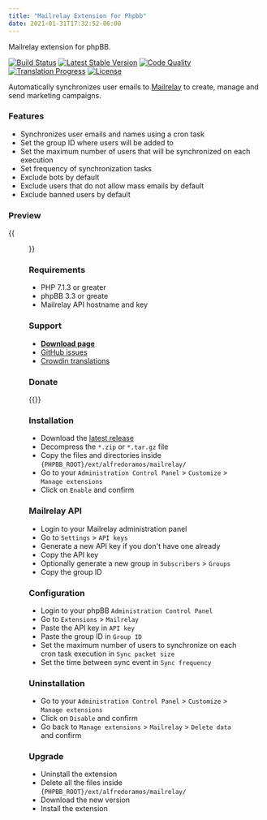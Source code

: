 ```yaml
---
title: "Mailrelay Extension for Phpbb"
date: 2021-01-31T17:32:52-06:00
---
```

Mailrelay extension for phpBB.

[![Build Status](https://img.shields.io/github/workflow/status/AlfredoRamos/phpbb-ext-mailrelay/GitHub%20Actions%20CI?style=flat-square)](https://github.com/AlfredoRamos/phpbb-ext-mailrelay/actions)
[![Latest Stable Version](https://img.shields.io/github/tag/AlfredoRamos/phpbb-ext-mailrelay.svg?label=stable&style=flat-square)](https://github.com/AlfredoRamos/phpbb-ext-mailrelay/releases)
[![Code Quality](https://img.shields.io/codacy/grade/4f32454baf88449b864091d05c1a14c5.svg?style=flat-square)](https://app.codacy.com/manual/AlfredoRamos/phpbb-ext-mailrelay/dashboard)
[![Translation Progress](https://badges.crowdin.net/phpbb-ext-mailrelay/localized.svg)](https://crowdin.com/project/phpbb-ext-mailrelay)
[![License](https://img.shields.io/github/license/AlfredoRamos/phpbb-ext-mailrelay.svg?style=flat-square)](https://raw.githubusercontent.com/AlfredoRamos/phpbb-ext-mailrelay/master/license.txt)

Automatically synchronizes user emails to [Mailrelay](https://mailrelay.com/) to create, manage and send marketing campaigns.

<!--more-->
### Features

- Synchronizes user emails and names using a cron task
- Set the group ID where users will be added to
- Set the maximum number of users that will be synchronized on each execution
- Set frequency of synchronization tasks
- Exclude bots by default
- Exclude users that do not allow mass emails by default
- Exclude banned users by default

### Preview

{{<figure src="https://i.imgur.com/kkI1Z75.png" alt="Mailrelay ACP settings" class="img-fluid d-block mx-auto">}}

### Requirements

- PHP 7.1.3 or greater
- phpBB 3.3 or greate
- Mailrelay API hostname and key

### Support

- [**Download page**](https://github.com/AlfredoRamos/phpbb-ext-mailrelay/releases)
- [GitHub issues](https://github.com/AlfredoRamos/phpbb-ext-mailrelay/issues)
- [Crowdin translations](https://crowdin.com/project/phpbb-ext-mailrelay)

### Donate

{{<donate>}}

### Installation

- Download the [latest release](https://github.com/AlfredoRamos/phpbb-ext-mailrelay/releases)
- Decompress the `*.zip` or `*.tar.gz` file
- Copy the files and directories inside `{PHPBB_ROOT}/ext/alfredoramos/mailrelay/`
- Go to your `Administration Control Panel` > `Customize` > `Manage extensions`
- Click on `Enable` and confirm

### Mailrelay API

- Login to your Mailrelay administration panel
- Go to `Settings` > `API keys`
- Generate a new API key if you don't have one already
- Copy the API key
- Optionally generate a new group in `Subscribers` > `Groups`
- Copy the group ID

### Configuration

- Login to your phpBB `Administration Control Panel`
- Go to `Extensions` > `Mailrelay`
- Paste the API key in `API key`
- Paste the group ID in `Group ID`
- Set the maximum number of users to synchronize on each cron task execution in `Sync packet size`
- Set the time between sync event in `Sync frequency`

### Uninstallation

- Go to your `Administration Control Panel` > `Customize` > `Manage extensions`
- Click on `Disable` and confirm
- Go back to `Manage extensions` > `Mailrelay` > `Delete data` and confirm

### Upgrade

- Uninstall the extension
- Delete all the files inside `{PHPBB_ROOT}/ext/alfredoramos/mailrelay/`
- Download the new version
- Install the extension
